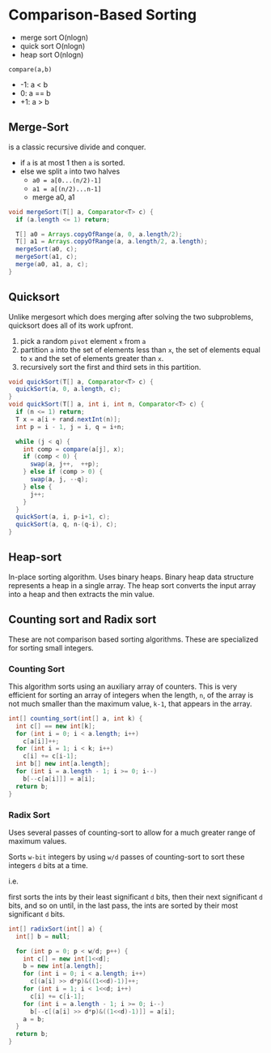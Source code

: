 # Comparison-Based Sorting

* merge sort O(nlogn)
* quick sort O(nlogn)
* heap sort O(nlogn)

`compare(a,b)`

* -1: a < b
* 0: a == b
* +1: a > b

## Merge-Sort

is a classic recursive divide and conquer.

* if `a` is at most 1 then `a` is sorted.
* else we split `a` into two halves
  * `a0 = a[0...(n/2)-1]`
  * `a1 = a[(n/2)...n-1]`
  * merge a0, a1

```java
void mergeSort(T[] a, Comparator<T> c) {
  if (a.length <= 1) return;

  T[] a0 = Arrays.copyOfRange(a, 0, a.length/2);
  T[] a1 = Arrays.copyOfRange(a, a.length/2, a.length);
  mergeSort(a0, c);
  mergeSort(a1, c);
  merge(a0, a1, a, c);
}
```

## Quicksort

Unlike mergesort which does merging after solving the two subproblems,
quicksort does all of its work upfront.

1. pick a random `pivot` element `x` from `a`
2. partition `a` into the set of elements less than `x`, the set of elements equal to `x` and the set of elements greater than `x`.
3. recursively sort the first and third sets in this partition.

```java
void quickSort(T[] a, Comparator<T> c) {
  quickSort(a, 0, a.length, c);
}
void quickSort(T[] a, int i, int n, Comparator<T> c) {
  if (n <= 1) return;
  T x = a[i + rand.nextInt(n)];
  int p = i - 1, j = i, q = i+n;

  while (j < q) {
    int comp = compare(a[j], x);
    if (comp < 0) {
      swap(a, j++,  ++p);
    } else if (comp > 0) {
      swap(a, j, --q);
    } else {
      j++;
    }
  }
  quickSort(a, i, p-i+1, c);
  quickSort(a, q, n-(q-i), c);
}
```

## Heap-sort

In-place sorting algorithm. Uses binary heaps.
Binary heap data structure represents a heap in a single array.
The heap sort converts the input array into a heap and then extracts the min
value.

## Counting sort and Radix sort

These are not comparison based sorting algorithms.
These are specialized for sorting small integers.

### Counting Sort

This algorithm sorts using an auxiliary array of counters.
This is very efficient for sorting an array of integers when the length,
`n`, of the array is not much smaller than the maximum value, `k-1`,
that appears in the array.

```java
int[] counting_sort(int[] a, int k) {
  int c[] == new int[k];
  for (int i = 0; i < a.length; i++)
    c[a[i]]++;
  for (int i = 1; i < k; i++)
    c[i] += c[i-1];
  int b[] new int[a.length];
  for (int i = a.length - 1; i >= 0; i--)
    b[--c[a[i]]] = a[i];
  return b;
}
```

### Radix Sort

Uses several passes of counting-sort to allow for a much
greater range of maximum values.

Sorts `w-bit` integers by using `w/d` passes of counting-sort
to sort these integers `d` bits at a time.

i.e.

first sorts the ints by their least significant `d` bits,
then their next significant `d` bits, and so on until,
in the last pass, the ints are sorted by their most
significant `d` bits.


```java
int[] radixSort(int[] a) {
  int[] b = null;

  for (int p = 0; p < w/d; p++) {
    int c[] = new int[1<<d];
    b = new int[a.length];
    for (int i = 0; i < a.length; i++)
      c[(a[i] >> d*p)&((1<<d)-1)]++;
    for (int i = 1; i < 1<<d; i++)
      c[i] += c[i-1];
    for (int i = a.length - 1; i >= 0; i--)
      b[--c[(a[i] >> d*p)&((1<<d)-1)]] = a[i];
    a = b;
  }
  return b;
}
```
